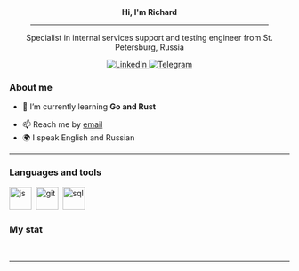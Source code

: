 <div id='header' align="center">
    <b1><b>Hi, I'm Richard</b></b1>
    <hr size="1" width="85%">
    <b3>Specialist in internal services support and testing engineer from St. Petersburg, Russia</b3>
</div>
<p></p>
<div id="socials" align="center">
    <a href="https://www.linkedin.com/in/rikhard-petrov/">
    <img src="https://img.shields.io/badge/LinkedIn-blue?style=for-the-badge&logo=linkedin&logoColor=white" alt="LinkedIn"/>
  </a>
  <a href="https://t.me/RihardPetrov">
    <img src="https://img.shields.io/badge/Telegram-blue?style=for-the-badge&logo=telegram&logoColor=white" alt="Telegram"/>
  </a>
</div>

### About me
- 🌱 I’m currently learning **Go and Rust**
<!-- - 📝 I regularly write articles on [Habr](medium-link) -->
<!-- - 📄 Know about my experiences [CV](cv-link) -->
- 📫 Reach me by [email](mailto:rihard.petroff@gmail.com)
- 🌍 I speak English and Russian

---

### Languages and tools

<img src="https://cdn.jsdelivr.net/gh/devicons/devicon/icons/python/python-original.svg" title="js" width="40" height="40"/>&nbsp;
<img src="https://cdn.jsdelivr.net/gh/devicons/devicon/icons/git/git-plain.svg" title="git" width="40" height="40"/>&nbsp;
<img src="https://cdn.jsdelivr.net/gh/devicons/devicon/icons/postgresql/postgresql-original.svg" title="sql" width="40" height="40"/>&nbsp;


### My stat

<div id="stat" align="center">
    <img src="https://github-profile-summary-cards.vercel.app/api/cards/profile-details?username=richard-petrov&theme=github_dark" alt=""/>
    <img src="https://github-profile-summary-cards.vercel.app/api/cards/most-commit-language?username=richard-petrov&theme=github_dark" alt=""/>
     <img src="https://github-profile-summary-cards.vercel.app/api/cards/stats?username=richard-petrov&theme=github_dark" alt=""/>
</div>

---